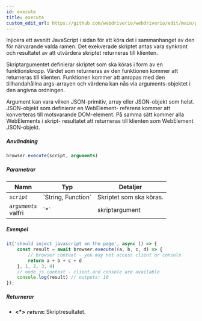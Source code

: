 ```yaml
---
id: execute
title: execute
custom_edit_url: https://github.com/webdriverio/webdriverio/edit/main/packages/webdriverio/src/commands/browser/execute.ts
---
```


Injicera ett avsnitt JavaScript i sidan för att köra det i sammanhanget av den för närvarande valda ramen.
Det exekverade skriptet antas vara synkront och resultatet av att utvärdera skriptet returneras till
klienten.

Skriptargumentet definierar skriptet som ska köras i form av en funktionskropp. Värdet som returneras av
den funktionen kommer att returneras till klienten. Funktionen kommer att anropas med den tillhandahållna args-arrayen
och värdena kan nås via arguments-objektet i den angivna ordningen.

Argument kan vara vilken JSON-primitiv, array eller JSON-objekt som helst. JSON-objekt som definierar en WebElement-
referens kommer att konverteras till motsvarande DOM-element. På samma sätt kommer alla WebElements i skript-
resultatet att returneras till klienten som WebElement JSON-objekt.

##### Användning

```js
browser.execute(script, arguments)
```

##### Parametrar

<table>
  <thead>
    <tr>
      <th>Namn</th><th>Typ</th><th>Detaljer</th>
    </tr>
  </thead>
  <tbody>
    <tr>
      <td><code><var>script</var></code></td>
      <td>`String, Function`</td>
      <td>Skriptet som ska köras.</td>
    </tr>
    <tr>
      <td><code><var>arguments</var></code><br /><span className="label labelWarning">valfri</span></td>
      <td>`*`</td>
      <td>skriptargument</td>
    </tr>
  </tbody>
</table>

##### Exempel

```js title="execute.js"
it('should inject javascript on the page', async () => {
    const result = await browser.execute((a, b, c, d) => {
        // browser context - you may not access client or console
        return a + b + c + d
    }, 1, 2, 3, 4)
    // node.js context - client and console are available
    console.log(result) // outputs: 10
});
```

##### Returnerar

- **&lt;*&gt;**
            **<code><var>return</var></code>:**              Skriptresultatet.